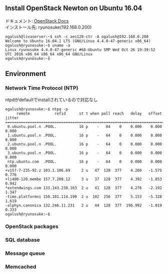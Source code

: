 ## Install OpenStack Newton on Ubuntu 16.04

ドキュメント: [OpenStack Docs](http://docs.openstack.org/newton/install-guide-ubuntu/)  
インストール先: ryunosuke(192.168.0.200)
```
ogalush@livaserver:~$ ssh -c aes128-ctr -A ogalush@192.168.0.200
Welcome to Ubuntu 16.04.1 LTS (GNU/Linux 4.4.0-47-generic x86_64)
ogalush@ryunosuke:~$ uname -a
Linux ryunosuke 4.4.0-47-generic #68-Ubuntu SMP Wed Oct 26 19:39:52 UTC 2016 x86_64 x86_64 x86_64 GNU/Linux
ogalush@ryunosuke:~$ 
```

## Environment
### Network Time Protocol (NTP)
ntpdがdefaultでinstallされているので対応なし
```
ogalush@ryunosuke:~$ ntpq -p
     remote           refid      st t when poll reach   delay   offset  jitter
==============================================================================
 0.ubuntu.pool.n .POOL.          16 p    -   64    0    0.000    0.000   0.000
 1.ubuntu.pool.n .POOL.          16 p    -   64    0    0.000    0.000   0.000
 2.ubuntu.pool.n .POOL.          16 p    -   64    0    0.000    0.000   0.000
 3.ubuntu.pool.n .POOL.          16 p    -   64    0    0.000    0.000   0.000
 ntp.ubuntu.com  .POOL.          16 p    -   64    0    0.000    0.000   0.000
+v157-7-235-92.z 103.1.106.69     2 u   47  128  377    4.260   -1.575   0.776
+li400-120.membe 157.7.208.12     3 u   37  128  377    4.392   -1.853   0.942
*extendwings.com 133.243.238.163  2 u   41  128  377    4.276   -2.192   1.347
-time.platformni 150.101.114.190  2 u  102  256  377    5.153   -5.328   1.619
-alphyn.canonica 132.246.11.231   2 u   44  128  377  196.992   -1.019   0.333
ogalush@ryunosuke:~$ 
```


### OpenStack packages
### SQL database
### Message queue
### Memcached

